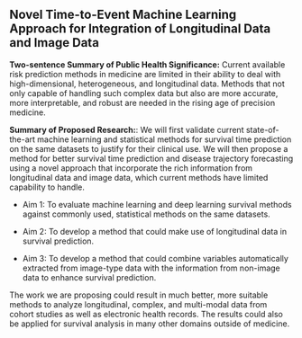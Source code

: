 
## Novel Time-to-Event Machine Learning Approach for Integration of Longitudinal Data and Image Data 

**Two-sentence Summary of Public Health Significance:**  Current available risk prediction methods in medicine are limited in their ability to deal with high-dimensional, heterogeneous, and longitudinal data. Methods that not only capable of handling such complex data but also are more accurate, more interpretable, and robust are needed in the rising age of precision medicine.   


**Summary of Proposed Research:**: We will first validate current state-of-the-art machine learning and statistical methods for survival time prediction on the same datasets to justify for their clinical use. We will then propose a method for better survival time prediction and disease trajectory forecasting using a novel approach that incorporate the rich information from longitudinal data and image data, which current methods have limited capability to handle.  


- Aim 1: To evaluate machine learning and deep learning survival methods against commonly used, statistical methods on the same datasets. 

- Aim 2: To develop a method that could make use of longitudinal data in survival prediction.
- Aim 3: To develop a method that could combine variables automatically extracted from image-type data with the information from non-image data to enhance survival prediction. 

The work we are proposing could result in much better, more suitable methods to analyze longitudinal, complex, and multi-modal data from cohort studies as well as electronic health records. The results could also be applied for survival analysis in many other domains outside of medicine. 
